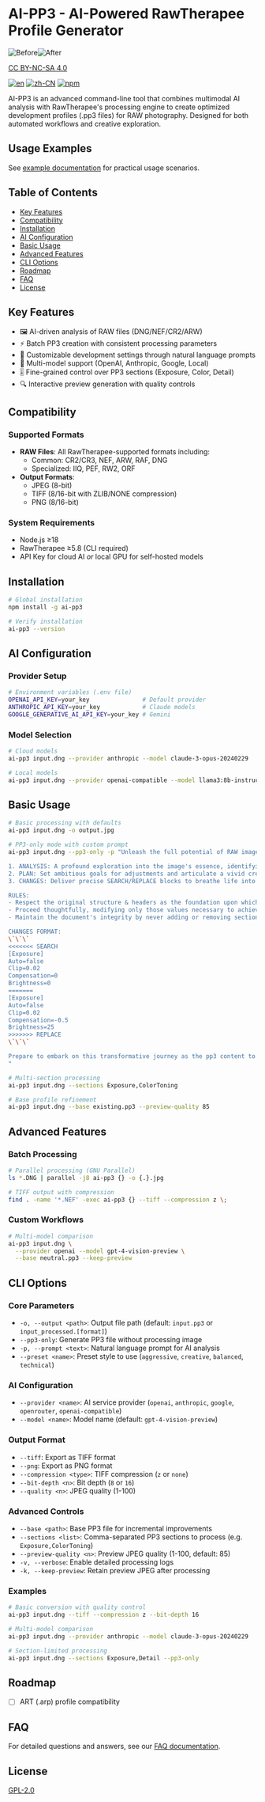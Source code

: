 # AI-PP3 - AI-Powered RawTherapee Profile Generator

![Before](/examples/5/IMGP2426.jpg)![After](/examples/5/ai.jpg)

[CC BY-NC-SA 4.0](https://rawpedia.rawtherapee.com/Rawtherapee_Processing_Challenge_feedback)

[![en](https://img.shields.io/badge/lang-en-red.svg)](README.md) [![zh-CN](https://img.shields.io/badge/lang-zh--CN-yellow.svg)](README.zh-CN.md) [![npm](https://img.shields.io/npm/dt/ai-pp3.svg)](https://www.npmjs.com/package/ai-pp3)

AI-PP3 is an advanced command-line tool that combines multimodal AI analysis with RawTherapee's processing engine to create optimized development profiles (.pp3 files) for RAW photography. Designed for both automated workflows and creative exploration.

## Usage Examples

See [example documentation](examples/example.md) for practical usage scenarios.

## Table of Contents
- [Key Features](#key-features)
- [Compatibility](#compatibility)
- [Installation](#installation)
- [AI Configuration](#ai-configuration)
- [Basic Usage](#basic-usage)
- [Advanced Features](#advanced-features)
- [CLI Options](#cli-options)
- [Roadmap](#roadmap)
- [FAQ](#faq)
- [License](#license)

## Key Features
- 🖼️ AI-driven analysis of RAW files (DNG/NEF/CR2/ARW)
- ⚡ Batch PP3 creation with consistent processing parameters
- 📝 Customizable development settings through natural language prompts
- 🔀 Multi-model support (OpenAI, Anthropic, Google, Local)
- 🎚️ Fine-grained control over PP3 sections (Exposure, Color, Detail)
- 🔍 Interactive preview generation with quality controls

## Compatibility
### Supported Formats
- **RAW Files**: All RawTherapee-supported formats including:
  - Common: CR2/CR3, NEF, ARW, RAF, DNG
  - Specialized: IIQ, PEF, RW2, ORF
- **Output Formats**:
  - JPEG (8-bit)
  - TIFF (8/16-bit with ZLIB/NONE compression)
  - PNG (8/16-bit)

### System Requirements
- Node.js ≥18
- RawTherapee ≥5.8 (CLI required)
- API Key for cloud AI _or_ local GPU for self-hosted models

## Installation

```bash
# Global installation
npm install -g ai-pp3

# Verify installation
ai-pp3 --version
```

## AI Configuration
### Provider Setup
```bash
# Environment variables (.env file)
OPENAI_API_KEY=your_key               # Default provider
ANTHROPIC_API_KEY=your_key            # Claude models
GOOGLE_GENERATIVE_AI_API_KEY=your_key # Gemini
```

### Model Selection
```bash
# Cloud models
ai-pp3 input.dng --provider anthropic --model claude-3-opus-20240229

# Local models
ai-pp3 input.dng --provider openai-compatible --model llama3:8b-instruct-q5_K_M
```

## Basic Usage
```bash
# Basic processing with defaults
ai-pp3 input.dng -o output.jpg

# PP3-only mode with custom prompt
ai-pp3 input.dng --pp3-only -p "Unleash the full potential of RAW image pp3 settings with a dramatic flair. Elevate your creative precision by providing:

1. ANALYSIS: A profound exploration into the image's essence, identifying its strengths and areas for transformation.
2. PLAN: Set ambitious goals for adjustments and articulate a vivid creative vision that transcends ordinary imagery.
3. CHANGES: Deliver precise SEARCH/REPLACE blocks to breathe life into the envisioned transformation.

RULES:
- Respect the original structure & headers as the foundation upon which to build your masterpiece.
- Proceed thoughtfully, modifying only those values necessary to achieve the desired dramatic effect.
- Maintain the document's integrity by never adding or removing sections.

CHANGES FORMAT:
\`\`\`
<<<<<<< SEARCH
[Exposure]
Auto=false
Clip=0.02
Compensation=0
Brightness=0
=======
[Exposure]
Auto=false
Clip=0.02
Compensation=-0.5
Brightness=25
>>>>>>> REPLACE
\`\`\`

Prepare to embark on this transformative journey as the pp3 content to be optimized follows below:
"

# Multi-section processing
ai-pp3 input.dng --sections Exposure,ColorToning

# Base profile refinement
ai-pp3 input.dng --base existing.pp3 --preview-quality 85
```

## Advanced Features
### Batch Processing
```bash
# Parallel processing (GNU Parallel)
ls *.DNG | parallel -j8 ai-pp3 {} -o {.}.jpg

# TIFF output with compression
find . -name '*.NEF' -exec ai-pp3 {} --tiff --compression z \;
```

### Custom Workflows
```bash
# Multi-model comparison
ai-pp3 input.dng \
  --provider openai --model gpt-4-vision-preview \
  --base neutral.pp3 --keep-preview
```

## CLI Options

### Core Parameters
- `-o, --output <path>`: Output file path (default: `input.pp3` or `input_processed.[format]`)
- `--pp3-only`: Generate PP3 file without processing image
- `-p, --prompt <text>`: Natural language prompt for AI analysis
- `--preset <name>`: Preset style to use (`aggressive`, `creative`, `balanced`, `technical`)

### AI Configuration
- `--provider <name>`: AI service provider (`openai`, `anthropic`, `google`, `openrouter`, `openai-compatible`)
- `--model <name>`: Model name (default: `gpt-4-vision-preview`)

### Output Format
- `--tiff`: Export as TIFF format
- `--png`: Export as PNG format
- `--compression <type>`: TIFF compression (`z` or `none`)
- `--bit-depth <n>`: Bit depth (`8` or `16`)
- `--quality <n>`: JPEG quality (1-100)

### Advanced Controls
- `--base <path>`: Base PP3 file for incremental improvements
- `--sections <list>`: Comma-separated PP3 sections to process (e.g. `Exposure,ColorToning`)
- `--preview-quality <n>`: Preview JPEG quality (1-100, default: 85)
- `-v, --verbose`: Enable detailed processing logs
- `-k, --keep-preview`: Retain preview JPEG after processing

### Examples
```bash
# Basic conversion with quality control
ai-pp3 input.dng --tiff --compression z --bit-depth 16

# Multi-model comparison
ai-pp3 input.dng --provider anthropic --model claude-3-opus-20240229

# Section-limited processing
ai-pp3 input.dng --sections Exposure,Detail --pp3-only
```

## Roadmap
- [ ] ART (.arp) profile compatibility

## FAQ
For detailed questions and answers, see our [FAQ documentation](faq.md).

## License

[GPL-2.0](LICENSE)
